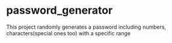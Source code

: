 # password_generator
This project randomly generates a password including numbers, characters(special ones too) with a specific range
